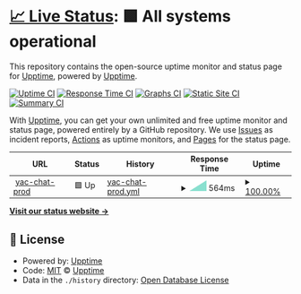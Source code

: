 # [📈 Live Status](https://demo.upptime.js.org): <!--live status--> **🟩 All systems operational**

This repository contains the open-source uptime monitor and status page for [Upptime](https://upptime.js.org), powered by [Upptime](https://github.com/upptime/upptime).

[![Uptime CI](https://github.com/harshad-symbl/uptime-sample/workflows/Uptime%20CI/badge.svg)](https://github.com/harshad-symbl/uptime-sample/actions?query=workflow%3A%22Uptime+CI%22)
[![Response Time CI](https://github.com/harshad-symbl/uptime-sample/workflows/Response%20Time%20CI/badge.svg)](https://github.com/harshad-symbl/uptime-sample/actions?query=workflow%3A%22Response+Time+CI%22)
[![Graphs CI](https://github.com/harshad-symbl/uptime-sample/workflows/Graphs%20CI/badge.svg)](https://github.com/harshad-symbl/uptime-sample/actions?query=workflow%3A%22Graphs+CI%22)
[![Static Site CI](https://github.com/harshad-symbl/uptime-sample/workflows/Static%20Site%20CI/badge.svg)](https://github.com/harshad-symbl/uptime-sample/actions?query=workflow%3A%22Static+Site+CI%22)
[![Summary CI](https://github.com/harshad-symbl/uptime-sample/workflows/Summary%20CI/badge.svg)](https://github.com/harshad-symbl/uptime-sample/actions?query=workflow%3A%22Summary+CI%22)

With [Upptime](https://upptime.js.org), you can get your own unlimited and free uptime monitor and status page, powered entirely by a GitHub repository. We use [Issues](https://github.com/upptime/upptime/issues) as incident reports, [Actions](https://github.com/harshad-symbl/uptime-sample/actions) as uptime monitors, and [Pages](https://demo.upptime.js.org) for the status page.

<!--start: status pages-->
<!-- This summary is generated by Upptime (https://github.com/upptime/upptime) -->
<!-- Do not edit this manually, your changes will be overwritten -->
<!-- prettier-ignore -->
| URL | Status | History | Response Time | Uptime |
| --- | ------ | ------- | ------------- | ------ |
| <img alt="" src="https://favicons.githubusercontent.com/yac-chat-e51372883fba996726d4eddd9e2813c3f21a7124.symbl.ai" height="13"> [yac-chat-prod](https://yac-chat-e51372883fba996726d4eddd9e2813c3f21a7124.symbl.ai) | 🟩 Up | [yac-chat-prod.yml](https://github.com/harshad-symbl/uptime-sample/commits/HEAD/history/yac-chat-prod.yml) | <details><summary><img alt="Response time graph" src="./graphs/yac-chat-prod/response-time-week.png" height="20"> 564ms</summary><br><a href="https://demo.upptime.js.org/history/yac-chat-prod"><img alt="Response time 564" src="https://img.shields.io/endpoint?url=https%3A%2F%2Fraw.githubusercontent.com%2Fharshad-symbl%2Fuptime-sample%2FHEAD%2Fapi%2Fyac-chat-prod%2Fresponse-time.json"></a><br><a href="https://demo.upptime.js.org/history/yac-chat-prod"><img alt="24-hour response time 564" src="https://img.shields.io/endpoint?url=https%3A%2F%2Fraw.githubusercontent.com%2Fharshad-symbl%2Fuptime-sample%2FHEAD%2Fapi%2Fyac-chat-prod%2Fresponse-time-day.json"></a><br><a href="https://demo.upptime.js.org/history/yac-chat-prod"><img alt="7-day response time 564" src="https://img.shields.io/endpoint?url=https%3A%2F%2Fraw.githubusercontent.com%2Fharshad-symbl%2Fuptime-sample%2FHEAD%2Fapi%2Fyac-chat-prod%2Fresponse-time-week.json"></a><br><a href="https://demo.upptime.js.org/history/yac-chat-prod"><img alt="30-day response time 564" src="https://img.shields.io/endpoint?url=https%3A%2F%2Fraw.githubusercontent.com%2Fharshad-symbl%2Fuptime-sample%2FHEAD%2Fapi%2Fyac-chat-prod%2Fresponse-time-month.json"></a><br><a href="https://demo.upptime.js.org/history/yac-chat-prod"><img alt="1-year response time 564" src="https://img.shields.io/endpoint?url=https%3A%2F%2Fraw.githubusercontent.com%2Fharshad-symbl%2Fuptime-sample%2FHEAD%2Fapi%2Fyac-chat-prod%2Fresponse-time-year.json"></a></details> | <details><summary><a href="https://demo.upptime.js.org/history/yac-chat-prod">100.00%</a></summary><a href="https://demo.upptime.js.org/history/yac-chat-prod"><img alt="All-time uptime 100.00%" src="https://img.shields.io/endpoint?url=https%3A%2F%2Fraw.githubusercontent.com%2Fharshad-symbl%2Fuptime-sample%2FHEAD%2Fapi%2Fyac-chat-prod%2Fuptime.json"></a><br><a href="https://demo.upptime.js.org/history/yac-chat-prod"><img alt="24-hour uptime 100.00%" src="https://img.shields.io/endpoint?url=https%3A%2F%2Fraw.githubusercontent.com%2Fharshad-symbl%2Fuptime-sample%2FHEAD%2Fapi%2Fyac-chat-prod%2Fuptime-day.json"></a><br><a href="https://demo.upptime.js.org/history/yac-chat-prod"><img alt="7-day uptime 100.00%" src="https://img.shields.io/endpoint?url=https%3A%2F%2Fraw.githubusercontent.com%2Fharshad-symbl%2Fuptime-sample%2FHEAD%2Fapi%2Fyac-chat-prod%2Fuptime-week.json"></a><br><a href="https://demo.upptime.js.org/history/yac-chat-prod"><img alt="30-day uptime 100.00%" src="https://img.shields.io/endpoint?url=https%3A%2F%2Fraw.githubusercontent.com%2Fharshad-symbl%2Fuptime-sample%2FHEAD%2Fapi%2Fyac-chat-prod%2Fuptime-month.json"></a><br><a href="https://demo.upptime.js.org/history/yac-chat-prod"><img alt="1-year uptime 100.00%" src="https://img.shields.io/endpoint?url=https%3A%2F%2Fraw.githubusercontent.com%2Fharshad-symbl%2Fuptime-sample%2FHEAD%2Fapi%2Fyac-chat-prod%2Fuptime-year.json"></a></details>

<!--end: status pages-->

[**Visit our status website →**](https://demo.upptime.js.org)

## 📄 License

- Powered by: [Upptime](https://github.com/upptime/upptime)
- Code: [MIT](./LICENSE) © [Upptime](https://upptime.js.org)
- Data in the `./history` directory: [Open Database License](https://opendatacommons.org/licenses/odbl/1-0/)
